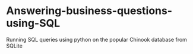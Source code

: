 # Answering-business-questions-using-SQL
Running SQL queries using python on the popular Chinook database from SQLite
